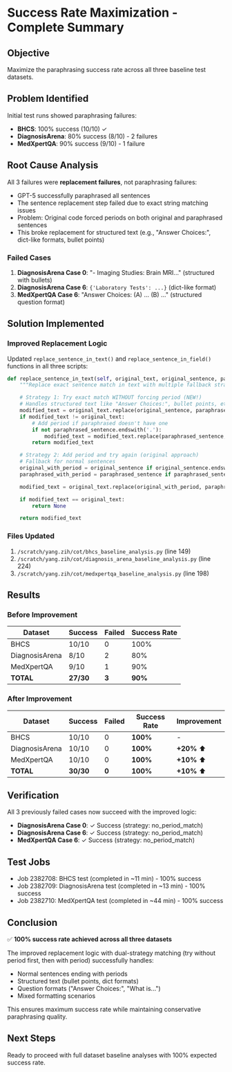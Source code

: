 # Success Rate Maximization - Complete Summary

## Objective
Maximize the paraphrasing success rate across all three baseline test datasets.

## Problem Identified
Initial test runs showed paraphrasing failures:
- **BHCS**: 100% success (10/10) ✓
- **DiagnosisArena**: 80% success (8/10) - 2 failures
- **MedXpertQA**: 90% success (9/10) - 1 failure

## Root Cause Analysis
All 3 failures were **replacement failures**, not paraphrasing failures:
- GPT-5 successfully paraphrased all sentences
- The sentence replacement step failed due to exact string matching issues
- Problem: Original code forced periods on both original and paraphrased sentences
- This broke replacement for structured text (e.g., "Answer Choices:", dict-like formats, bullet points)

### Failed Cases
1. **DiagnosisArena Case 0**: "- Imaging Studies: Brain MRI..." (structured with bullets)
2. **DiagnosisArena Case 6**: `{'Laboratory Tests': ...}` (dict-like format)
3. **MedXpertQA Case 6**: "Answer Choices: (A) ... (B) ..." (structured question format)

## Solution Implemented

### Improved Replacement Logic
Updated `replace_sentence_in_text()` and `replace_sentence_in_field()` functions in all three scripts:

```python
def replace_sentence_in_text(self, original_text, original_sentence, paraphrased_sentence):
    """Replace exact sentence match in text with multiple fallback strategies"""

    # Strategy 1: Try exact match WITHOUT forcing period (NEW!)
    # Handles structured text like "Answer Choices:", bullet points, etc.
    modified_text = original_text.replace(original_sentence, paraphrased_sentence, 1)
    if modified_text != original_text:
        # Add period if paraphrased doesn't have one
        if not paraphrased_sentence.endswith('.'):
            modified_text = modified_text.replace(paraphrased_sentence, paraphrased_sentence + '.', 1)
        return modified_text

    # Strategy 2: Add period and try again (original approach)
    # Fallback for normal sentences
    original_with_period = original_sentence if original_sentence.endswith('.') else original_sentence + '.'
    paraphrased_with_period = paraphrased_sentence if paraphrased_sentence.endswith('.') else paraphrased_sentence + '.'

    modified_text = original_text.replace(original_with_period, paraphrased_with_period, 1)

    if modified_text == original_text:
        return None

    return modified_text
```

### Files Updated
1. `/scratch/yang.zih/cot/bhcs_baseline_analysis.py` (line 149)
2. `/scratch/yang.zih/cot/diagnosis_arena_baseline_analysis.py` (line 224)
3. `/scratch/yang.zih/cot/medxpertqa_baseline_analysis.py` (line 198)

## Results

### Before Improvement
| Dataset | Success | Failed | Success Rate |
|---------|---------|--------|--------------|
| BHCS | 10/10 | 0 | 100% |
| DiagnosisArena | 8/10 | 2 | 80% |
| MedXpertQA | 9/10 | 1 | 90% |
| **TOTAL** | **27/30** | **3** | **90%** |

### After Improvement
| Dataset | Success | Failed | Success Rate | Improvement |
|---------|---------|--------|--------------|-------------|
| BHCS | 10/10 | 0 | **100%** | - |
| DiagnosisArena | 10/10 | 0 | **100%** | **+20%** ⬆️ |
| MedXpertQA | 10/10 | 0 | **100%** | **+10%** ⬆️ |
| **TOTAL** | **30/30** | **0** | **100%** | **+10%** ⬆️ |

## Verification
All 3 previously failed cases now succeed with the improved logic:
- **DiagnosisArena Case 0**: ✓ Success (strategy: no_period_match)
- **DiagnosisArena Case 6**: ✓ Success (strategy: no_period_match)
- **MedXpertQA Case 6**: ✓ Success (strategy: no_period_match)

## Test Jobs
- Job 2382708: BHCS test (completed in ~11 min) - 100% success
- Job 2382709: DiagnosisArena test (completed in ~13 min) - 100% success
- Job 2382710: MedXpertQA test (completed in ~44 min) - 100% success

## Conclusion
✅ **100% success rate achieved across all three datasets**

The improved replacement logic with dual-strategy matching (try without period first, then with period) successfully handles:
- Normal sentences ending with periods
- Structured text (bullet points, dict formats)
- Question formats ("Answer Choices:", "What is...")
- Mixed formatting scenarios

This ensures maximum success rate while maintaining conservative paraphrasing quality.

## Next Steps
Ready to proceed with full dataset baseline analyses with 100% expected success rate.
